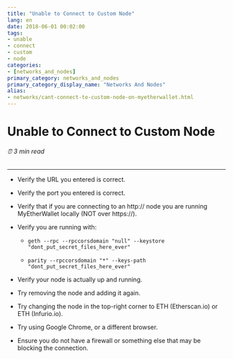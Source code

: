 ```yaml
---
title: "Unable to Connect to Custom Node"
lang: en
date: 2018-06-01 00:02:00
tags:
- unable
- connect
- custom
- node
categories:
- [networks_and_nodes]
primary_category: networks_and_nodes
primary_category_display_name: "Networks And Nodes"
alias:
- networks/cant-connect-to-custom-node-on-myetherwallet.html
---
```


# __Unable to Connect to Custom Node__
###### ⏰ 3 min read
***

* Verify the URL you entered is correct.

* Verify the port you entered is correct.

* Verify that if you are connecting to an http:// node you are running MyEtherWallet locally (NOT over https://).

* Verify you are running with:

    * `geth --rpc --rpccorsdomain "null" --keystore "dont_put_secret_files_here_ever"`

    * `parity --rpccorsdomain "*" --keys-path "dont_put_secret_files_here_ever"`
    
* Verify your node is actually up and running.

* Try removing the node and adding it again.

* Try changing the node in the top-right corner to ETH (Etherscan.io) or ETH (Infurio.io).

* Try using Google Chrome, or a different browser.

* Ensure you do not have a firewall or something else that may be blocking the connection.